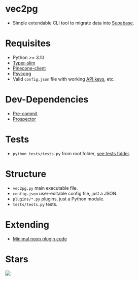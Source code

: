 # vec2pg

- Simple extendable CLI tool to migrate data into [Supabase](https://supabase.com).


# Requisites

- Python >= 3.10
- [Typer-slim](https://typer.tiangolo.com/#typer-slim)
- [Pinecone-client](https://github.com/pinecone-io/pinecone-python-client)
- [Psycopg](https://www.psycopg.org/psycopg3/docs)
- Valid `config.json` file with working [API keys](https://docs.pinecone.io/guides/get-started/quickstart#2-get-your-api-key), etc.


# Dev-Dependencies

- [Pre-commit](https://pre-commit.com)
- [Prospector](https://github.com/PyCQA/prospector)


# Tests

- `python tests/tests.py` from root folder, [see tests folder](https://github.com/supabase-community/vec2pg/tree/main/tests).


# Structure

- `vec2pg.py` main executable file.
- `config.json` user-editable config file, just a JSON.
- `plugins/*.py` plugins, just a Python module.
- `tests/tests.py` tests.


# Extending

- [Minimal noop plugin code](https://github.com/supabase-community/vec2pg/blob/main/tests/tests.py#L17)


# Stars

![](https://starchart.cc/supabase-community/vec2pg.svg)
